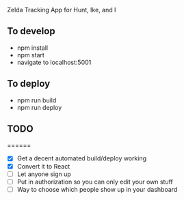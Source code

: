 Zelda Tracking App for Hunt, Ike, and I

## To develop

- npm install
- npm start
- navigate to localhost:5001

## To deploy

- npm run build
- npm run deploy

## TODO
======
- [x] Get a decent automated build/deploy working
- [x] Convert it to React
- [ ] Let anyone sign up
- [ ] Put in authorization so you can only edit your own stuff
- [ ] Way to choose which people show up in your dashboard
